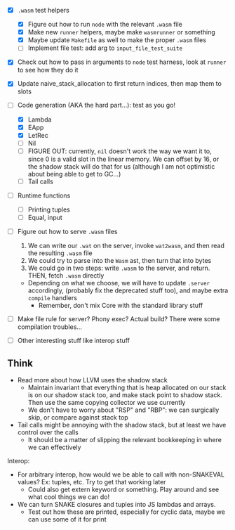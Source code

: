 - [x] `.wasm` test helpers
  - [x] Figure out how to run `node` with the relevant `.wasm` file
  - [x] Make new `runner` helpers, maybe make `wasmrunner` or something
  - [x] Maybe update `Makefile` as well to make the proper `.wasm` files
  - [ ] Implement file test: add arg to `input_file_test_suite`
- [x] Check out how to pass in arguments to `node` test harness,
      look at `runner` to see how they do it

- [x] Update naive_stack_allocation to first return indices, then map them to slots
- [ ] Code generation (AKA the hard part...): test as you go!
  - [x] Lambda
  - [x] EApp
  - [x] LetRec
  - [ ] Nil
  - [ ] FIGURE OUT: currently, `nil` doesn't work the way we want it to, since 0 is a valid
        slot in the linear memory. We can offset by 16, or the shadow stack will do that for us
        (although I am not optimistic about being able to get to GC...)
  - [ ] Tail calls
- [ ] Runtime functions
  - [ ] Printing tuples
  - [ ] Equal, input

- [ ] Figure out how to serve `.wasm` files
  1. We can write our `.wat` on the server, invoke `wat2wasm`, and then read the resulting `.wasm` file
  2. We could try to parse into the `Wasm` ast, then turn that into bytes
  3. We could go in two steps: write `.wasm` to the server, and return. THEN, fetch `.wasm` directly
  - Depending on what we choose, we will have to update `.server` accordingly,
    (probably fix the deprecated stuff too), and maybe extra `compile` handlers
    - Remember, don't mix Core with the standard library stuff
- [ ] Make file rule for server? Phony exec? Actual build? There were some compilation troubles…

- [ ] Other interesting stuff like interop stuff


## Think
- Read more about how LLVM uses the shadow stack
  - Maintain invariant that everything that is heap allocated on our stack is on our shadow stack too,
    and make stack point to shadow stack. Then use the same copying collector we use currently
  - We don't have to worry about "RSP" and "RBP": we can surgically skip, or compare against stack top
- Tail calls might be annoying with the shadow stack, but at least we have control over the calls
  - It should be a matter of slipping the relevant bookkeeping in where we can effectively

Interop:
- For arbitrary interop, how would we be able to call with non-SNAKEVAL values?
  Ex: tuples, etc. Try to get that working later
  - Could also get extern keyword or something.
    Play around and see what cool things we can do!
- We can turn SNAKE closures and tuples into JS lambdas and arrays.
  - Test out how these are printed, especially for cyclic data, maybe we can use some of it for print